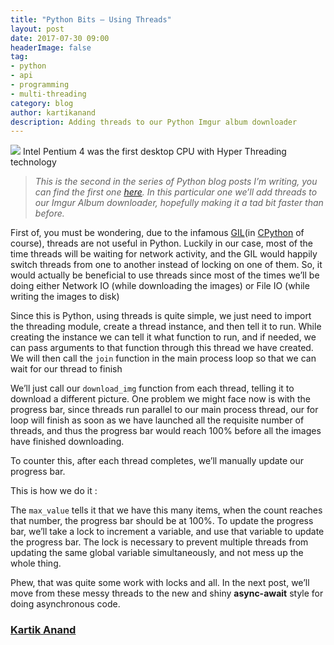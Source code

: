 ```yaml
---
title: "Python Bits — Using Threads"
layout: post
date: 2017-07-30 09:00
headerImage: false
tag:
- python
- api
- programming
- multi-threading
category: blog
author: kartikanand
description: Adding threads to our Python Imgur album downloader
---
```


![](https://cdn-images-1.medium.com/max/1600/1*QizxjQI0lGert9Fv6q3Vfw.jpeg)
<span class="figcaption_hack">Intel Pentium 4 was the first desktop CPU with Hyper Threading technology</span>

> *This is the second in the series of Python blog posts I’m writing, you can find
> the first one
*[here](https://medium.com/@exqu17/python-bits-writing-an-imgur-album-downloader-f94af29a2ea3)*.
In this particular one we’ll add threads to our Imgur Album downloader,
hopefully making it a tad bit faster than before.*

First of, you must be wondering, due to the infamous
[GIL](https://wiki.python.org/moin/GlobalInterpreterLock)(in
[CPython](https://stackoverflow.com/questions/17130975/python-vs-cpython) of
course), threads are not useful in Python. Luckily in our case, most of the time
threads will be waiting for network activity, and the GIL would happily switch
threads from one to another instead of locking on one of them. So, it would
actually be beneficial to use threads since most of the times we’ll be doing
either Network IO (while downloading the images) or File IO (while writing the
images to disk)

Since this is Python, using threads is quite simple, we just need to import the
threading module, create a thread instance, and then tell it to run. While
creating the instance we can tell it what function to run, and if needed, we can
pass arguments to that function through this thread we have created. We will
then call the `join` function in the main process loop so that we can wait for
our thread to finish

<script src="https://gist.github.com/kartikanand/7b5307cfd85af075a1eb787df9212f7d.js"></script>

We’ll just call our `download_img` function from each thread, telling it to
download a different picture. One problem we might face now is with the progress
bar, since threads run parallel to our main process thread, our for loop will
finish as soon as we have launched all the requisite number of threads, and thus
the progress bar would reach 100% before all the images have finished
downloading.

To counter this, after each thread completes, we’ll manually update our progress
bar.

This is how we do it :

<script src="https://gist.github.com/kartikanand/cfc6f18f0ebc667ea847962cf3fb7851.js"></script>

The `max_value` tells it that we have this many items, when the count reaches
that number, the progress bar should be at 100%. To update the progress bar,
we’ll take a lock to increment a variable, and use that variable to update the
progress bar. The lock is necessary to prevent multiple threads from updating
the same global variable simultaneously, and not mess up the whole thing.

<script src="https://gist.github.com/kartikanand/4e8ca7e24a4c7b61debb127ff947644c.js"></script>

Phew, that was quite some work with locks and all. In the next post, we’ll move
from these messy threads to the new and shiny **async-await** style for doing
asynchronous code.

### [Kartik Anand](https://medium.com/@exqu17)
